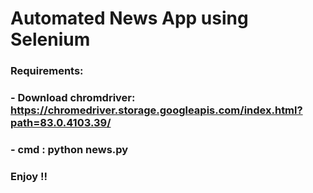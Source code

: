 # Automated News App using Selenium

### Requirements:
### - Download chromdriver: https://chromedriver.storage.googleapis.com/index.html?path=83.0.4103.39/
### - cmd : python news.py
### Enjoy !!
